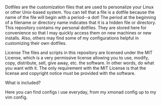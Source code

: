 

Dotfiles are the customization files that are used to personalize your Linux or other Unix-based system.  You can tell that a file is a dotfile because the name of the file will begin with a period--a dot!
The period at the beginning of a filename or directory name indicates that it is a hidden file or directory.  This repository contains my personal dotfiles.  They are stored here for convenience so that
I may quickly access them on new machines or new installs.  Also, others may find some of my configurations helpful in customizing their own dotfiles.


License
The files and scripts in this repository are licensed under the MIT License, which is a very permissive license allowing you to use, modify, copy, distribute, sell, give away, etc. the software. 
In other words, do what you want with it.  The  only requirement with the MIT License is that the license and copyright notice must be provided with the software.

What is included?

Here you can find configs i use everyday, from my xmonad config up to my vim config.



